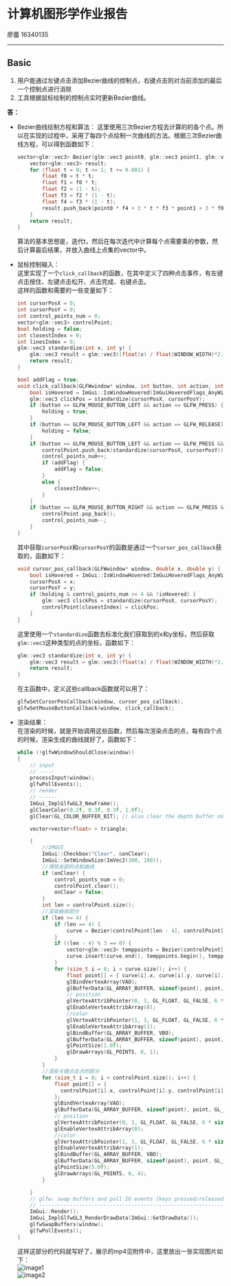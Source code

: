 ﻿# 计算机图形学作业报告

 廖蕾 16340135

---
## Basic
1. 用户能通过左键点击添加Bezier曲线的控制点，右键点击则对当前添加的最后一个控制点进行消除 
2. 工具根据鼠标绘制的控制点实时更新Bezier曲线。   

**答：**  

- Bezier曲线绘制方程和算法：
    这里使用三次Bezier方程去计算的的各个点。所以在实现的过程中，采用了每四个点绘制一次曲线的方法。根据三次Bezier曲线方程，可以得到函数如下：

    ```C++
    vector<glm::vec3> Bezier(glm::vec3 point0, glm::vec3 point1, glm::vec3 point3, glm::vec3 point4) {
    	vector<glm::vec3> result;
    	for (float t = 0; t <= 1; t += 0.001) {
    		float f0 = t * t;
    		float f1 = f0 * t;
    		float f2 = (1 - t);
    		float f3 = f2 * (1 - t);
    		float f4 = f3 * (1 - t);
    		result.push_back(point0 * f4 + 3 * t * f3 * point1 + 3 * f0 * f2 * point3 + point4 * f1);
    	}
    	return result;
    }
    ```
    算法的基本思想是，迭代t，然后在每次迭代中计算每个点需要乘的参数，然后计算最后结果，并放入曲线上点集的vector中。  

- 鼠标控制输入：  
    这里实现了一个```click_callback```的函数，在其中定义了四种点击事件，有左键点击按住、左键点击松开、点击完成、右键点击。  
    这样的函数和需要的一些变量如下：  

    ```C++
    int cursorPosX = 0;
    int cursorPosY = 0;
    int control_points_num = 0;
    vector<glm::vec3> controlPoint;
    bool holding = false;
    int closestIndex = 0;
    int linesIndex = 0;
    glm::vec3 standardize(int x, int y) {
        glm::vec3 result = glm::vec3((float(x) / float(WINDOW_WIDTH)*2.0) - 1, -((float(y) / float(WINDOW_HEIGHT) * 2) - 1), 0.0f);
        return result;
    }
 
    bool addFlag = true;
    void click_callback(GLFWwindow* window, int button, int action, int mods) {
    	bool isHovered = ImGui::IsWindowHovered(ImGuiHoveredFlags_AnyWindow);
    	glm::vec3 clickPos = standardize(cursorPosX, cursorPosY);
    	if (button == GLFW_MOUSE_BUTTON_LEFT && action == GLFW_PRESS) {
    		holding = true;
    	}
    	if (button == GLFW_MOUSE_BUTTON_LEFT && action == GLFW_RELEASE) {
    		holding = false;
    	}
    	if (button == GLFW_MOUSE_BUTTON_LEFT && action == GLFW_PRESS && !isHovered) {
    		controlPoint.push_back(standardize(cursorPosX, cursorPosY));
    		control_points_num++;
    		if (addFlag) {
    			addFlag = false;
    		}
    		else {
    			closestIndex++;
    		}
    	}
    	if (button == GLFW_MOUSE_BUTTON_RIGHT && action == GLFW_PRESS && control_points_num > 0 && !isHovered) {
    		controlPoint.pop_back();
    		control_points_num--;
    	}
    }
    ```  
    
    其中获取```cursorPosX```和```cursorPosY```的函数是通过一个```cursor_pos_callback```获取的，函数如下：  

    ```C++
    void cursor_pos_callback(GLFWwindow* window, double x, double y) {
    	bool isHovered = ImGui::IsWindowHovered(ImGuiHoveredFlags_AnyWindow);
    	cursorPosX = x;
    	cursorPosY = y;
    	if (holding & control_points_num >= 4 && !isHovered) {
    		glm::vec3 clickPos = standardize(cursorPosX, cursorPosY);
    		controlPoint[closestIndex] = clickPos;
    	}
    }
    ```  
    
    这里使用一个```standardize```函数去标准化我们获取到的x和y坐标，然后获取```glm::vec3```这种类型的点的坐标，函数如下：  
    
    ```C++
    glm::vec3 standardize(int x, int y) {
    	glm::vec3 result = glm::vec3((float(x) / float(WINDOW_WIDTH)*2.0) - 1, -((float(y) / float(WINDOW_HEIGHT) * 2) - 1), 0.0f);
    	return result;
    }
    ```
    
    在主函数中，定义这些callback函数就可以用了：  
    ```C++
    glfwSetCursorPosCallback(window, cursor_pos_callback);
	glfwSetMouseButtonCallback(window, click_callback);
    ```

- 渲染结果：  
    在渲染的时候，就是开始调用这些函数，然后每次渲染点击的点，每有四个点的时候，渲染生成的曲线就好了，函数如下：  

    ```C++
    while (!glfwWindowShouldClose(window))
	{
		// input
		// -----
		processInput(window);
		glfwPollEvents();
		// render
		// ------
		ImGui_ImplGlfwGL3_NewFrame();
		glClearColor(0.2f, 0.3f, 0.3f, 1.0f);
		glClear(GL_COLOR_BUFFER_BIT); // also clear the depth buffer now

		vector<vector<float> > triangle;

		{
		    //IMGUI
			ImGui::Checkbox("Clear", &onClear);
			ImGui::SetWindowSize(ImVec2(300, 100));
			//清除全部的点和曲线
			if (onClear) {
				control_points_num = 0;
				controlPoint.clear();
				onClear = false;
			}
			int len = controlPoint.size();
			//渲染曲线部分
			if (len >= 4) {	
				if (len == 4) {
					curve = Bezier(controlPoint[len - 4], controlPoint[len - 3], controlPoint[len - 2], controlPoint[len - 1]);
				}
				if ((len - 4) % 3 == 0) {
					vector<glm::vec3> temppoints = Bezier(controlPoint[len - 4], controlPoint[len - 3], controlPoint[len - 2], controlPoint[len - 1]);
					curve.insert(curve.end(), temppoints.begin(), temppoints.end());
				}
				for (size_t i = 0; i < curve.size(); i++) {
					float point[] = { curve[i].x, curve[i].y, curve[i].z, color[0], color[1], color[2] };
					glBindVertexArray(VAO);
					glBufferData(GL_ARRAY_BUFFER, sizeof(point), point, GL_STATIC_DRAW);
					// position
					glVertexAttribPointer(0, 3, GL_FLOAT, GL_FALSE, 6 * sizeof(float), (void*)0);
					glEnableVertexAttribArray(0);
					//color
					glVertexAttribPointer(1, 3, GL_FLOAT, GL_FALSE, 6 * sizeof(float), (void*)(3 * sizeof(float)));
					glEnableVertexAttribArray(1);
					glBindBuffer(GL_ARRAY_BUFFER, VBO);
					glBufferData(GL_ARRAY_BUFFER, sizeof(point), point, GL_STATIC_DRAW);
					glPointSize(1.0f);
					glDrawArrays(GL_POINTS, 0, 1);
				}
			}
			//渲染关键点击点的部分
			for (size_t i = 0; i < controlPoint.size(); i++) {
				float point[] = {
				  controlPoint[i].x, controlPoint[i].y, controlPoint[i].z, color[0], color[1], color[2],
				};
				glBindVertexArray(VAO);
				glBufferData(GL_ARRAY_BUFFER, sizeof(point), point, GL_STATIC_DRAW);
				// position
				glVertexAttribPointer(0, 3, GL_FLOAT, GL_FALSE, 6 * sizeof(float), (void*)0);
				glEnableVertexAttribArray(0);
				//color
				glVertexAttribPointer(1, 3, GL_FLOAT, GL_FALSE, 6 * sizeof(float), (void*)(3 * sizeof(float)));
				glEnableVertexAttribArray(1);
				glBindBuffer(GL_ARRAY_BUFFER, VBO);
				glBufferData(GL_ARRAY_BUFFER, sizeof(point), point, GL_STATIC_DRAW);
				glPointSize(5.0f);
				glDrawArrays(GL_POINTS, 0, 4);
			}

		}
		// glfw: swap buffers and poll IO events (keys pressed/released, mouse moved etc.)
		// -------------------------------------------------------------------------------
		ImGui::Render();
		ImGui_ImplGlfwGL3_RenderDrawData(ImGui::GetDrawData());
		glfwSwapBuffers(window);
		glfwPollEvents();
	}
    ```  
    
    这样这部分的代码就写好了，展示的mp4见附件中，这里放出一张实现图片如下：  
    ![image1][1]  
    ![image2][2]


  [1]: https://img-blog.csdnimg.cn/20190529103004533.png?x-oss-process=image/watermark,type_ZmFuZ3poZW5naGVpdGk,shadow_10,text_aHR0cHM6Ly9ibG9nLmNzZG4ubmV0L0VtaWx5Qmx1c2U=,size_16,color_FFFFFF,t_70
  [2]: https://img-blog.csdnimg.cn/20190529103206165.png?x-oss-process=image/watermark,type_ZmFuZ3poZW5naGVpdGk,shadow_10,text_aHR0cHM6Ly9ibG9nLmNzZG4ubmV0L0VtaWx5Qmx1c2U=,size_16,color_FFFFFF,t_70
